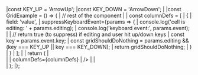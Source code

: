 <framework-specific-section frameworks="react">
<snippet transform={false} language="jsx">
|const KEY_UP = 'ArrowUp';
|const KEY_DOWN = 'ArrowDown';
|
|const GridExample = () => {
|    // rest of the component
|
|    const columnDefs = [
|        {
|            field: 'value',
|            suppressKeyboardEvent={params => {
|                console.log('cell is editing: ' + params.editing);
|                console.log('keyboard event:', params.event);
|
|                // return true (to suppress) if editing and user hit up/down keys
|                const key = params.event.key;
|                const gridShouldDoNothing = params.editing && (key === KEY_UP || key === KEY_DOWN);
|                return gridShouldDoNothing;
|            }
|        }
|    ];
|
|    return (
|        <div
|            style={{
|                height: '100%',
|                width: '100%'
|            }}
|            className="ag-theme-alpine test-grid">
|            <AgGridReact ...rest of the definition...>
|                columnDefs={columnDefs}
|                />
|            </AgGridReact>
|        </div>
|    );
|};
</snippet>
</framework-specific-section>